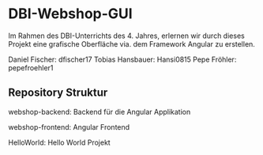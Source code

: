 # DBI-Webshop-GUI
Im Rahmen des DBI-Unterrichts des 4. Jahres, erlernen wir durch dieses Projekt eine grafische Oberfläche via. dem Framework Angular zu erstellen.

Daniel Fischer: dfischer17
Tobias Hansbauer: Hansi0815
Pepe Fröhler: pepefroehler1

## Repository Struktur
webshop-backend: Backend für die Angular Applikation

webshop-frontend: Angular Frontend

HelloWorld: Hello World Projekt

